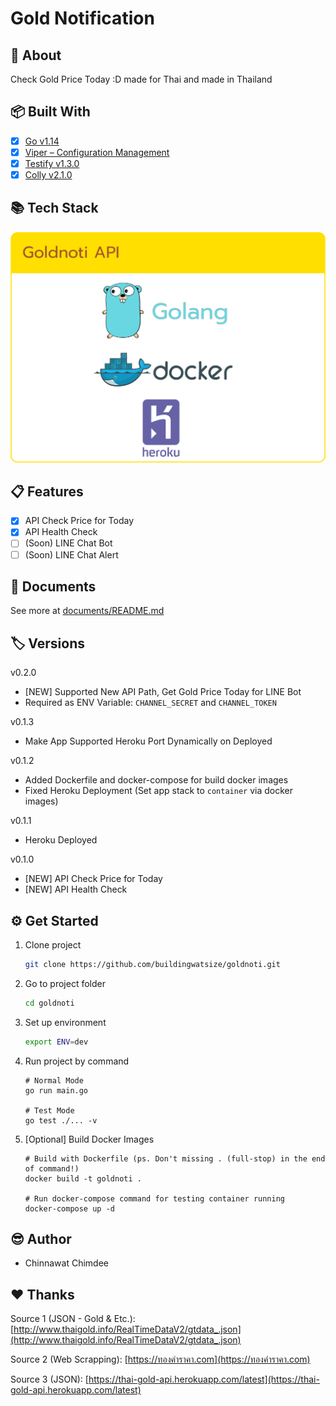 # Gold Notification

## 📘 About

Check Gold Price Today :D made for Thai and made in Thailand

## 📦 Built With

- [x] [Go v1.14](https://github.com/golang/go)
- [x] [Viper – Configuration Management](https://github.com/spf13/viper)
- [x] [Testify v1.3.0](https://github.com/stretchr/testify)
- [x] [Colly v2.1.0](https://github.com/gocolly/colly)

## 📚 Tech Stack

![./documents/tech-stack.png](./documents/tech-stack.png)

## 📋 Features

- [x] API Check Price for Today
- [x] API Health Check
- [ ] (Soon) LINE Chat Bot
- [ ] (Soon) LINE Chat Alert

## 📝 Documents

See more at [documents/README.md](documents/README.md)

## 🏷 Versions

v0.2.0

- [NEW] Supported New API Path, Get Gold Price Today for LINE Bot
- Required as ENV Variable: `CHANNEL_SECRET` and `CHANNEL_TOKEN`

v0.1.3

- Make App Supported Heroku Port Dynamically on Deployed

v0.1.2

- Added Dockerfile and docker-compose for build docker images
- Fixed Heroku Deployment (Set app stack to `container` via docker images)

v0.1.1

- Heroku Deployed

v0.1.0

- [NEW] API Check Price for Today
- [NEW] API Health Check

## ⚙ Get Started

1. Clone project

    ```bash
    git clone https://github.com/buildingwatsize/goldnoti.git
    ```

2. Go to project folder

    ```bash
    cd goldnoti
    ```

3. Set up environment

    ```bash
    export ENV=dev
    ```

4. Run project by command

    ```shell
    # Normal Mode
    go run main.go

    # Test Mode
    go test ./... -v
    ```

5. [Optional] Build Docker Images

    ```shell
    # Build with Dockerfile (ps. Don't missing . (full-stop) in the end of command!)
    docker build -t goldnoti .

    # Run docker-compose command for testing container running
    docker-compose up -d
    ```

## 😎 Author

- Chinnawat Chimdee

## ❤️ Thanks

Source 1 (JSON - Gold & Etc.): [http://www.thaigold.info/RealTimeDataV2/gtdata_.json](http://www.thaigold.info/RealTimeDataV2/gtdata_.json)

Source 2 (Web Scrapping): [https://ทองคําราคา.com](https://ทองคําราคา.com)

Source 3 (JSON): [https://thai-gold-api.herokuapp.com/latest](https://thai-gold-api.herokuapp.com/latest)
